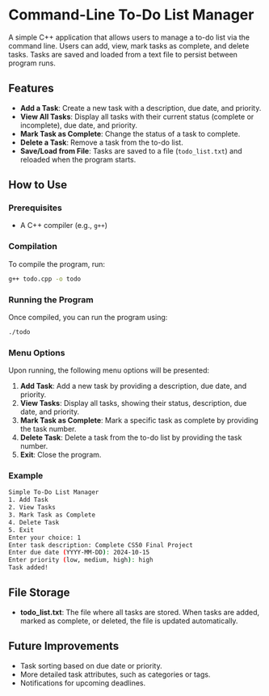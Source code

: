 # Command-Line To-Do List Manager

A simple C++ application that allows users to manage a to-do list via the command line. Users can add, view, mark tasks as complete, and delete tasks. Tasks are saved and loaded from a text file to persist between program runs.

## Features

- **Add a Task**: Create a new task with a description, due date, and priority.
- **View All Tasks**: Display all tasks with their current status (complete or incomplete), due date, and priority.
- **Mark Task as Complete**: Change the status of a task to complete.
- **Delete a Task**: Remove a task from the to-do list.
- **Save/Load from File**: Tasks are saved to a file (`todo_list.txt`) and reloaded when the program starts.

## How to Use

### Prerequisites
- A C++ compiler (e.g., `g++`)

### Compilation

To compile the program, run:

```bash
g++ todo.cpp -o todo
```

### Running the Program

Once compiled, you can run the program using:

```bash
./todo
```

### Menu Options

Upon running, the following menu options will be presented:

1. **Add Task**: Add a new task by providing a description, due date, and priority.
2. **View Tasks**: Display all tasks, showing their status, description, due date, and priority.
3. **Mark Task as Complete**: Mark a specific task as complete by providing the task number.
4. **Delete Task**: Delete a task from the to-do list by providing the task number.
5. **Exit**: Close the program.

### Example

```bash
Simple To-Do List Manager
1. Add Task
2. View Tasks
3. Mark Task as Complete
4. Delete Task
5. Exit
Enter your choice: 1
Enter task description: Complete CS50 Final Project
Enter due date (YYYY-MM-DD): 2024-10-15
Enter priority (low, medium, high): high
Task added!
```

## File Storage

- **todo_list.txt**: The file where all tasks are stored. When tasks are added, marked as complete, or deleted, the file is updated automatically.

## Future Improvements

- Task sorting based on due date or priority.
- More detailed task attributes, such as categories or tags.
- Notifications for upcoming deadlines.
  
